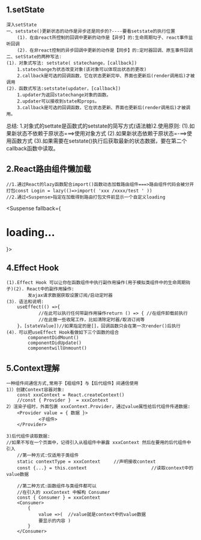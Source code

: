 ## 1.setState
    深入setState
    一、setstate()更新状态的动作是异步还是同步的?----要看setstate的执行位置
        (1)．在由react所控制的回调中更新的动作是【异步】的:生命周期勾子、react事件监听回调
        (2)．在非react控制的异步回调中更新的动作是【同步】的:定时器回调、原生事件回调
    二、setState的两种写法:
    (1)．对象式写法: setstate( statechange，[callback])
        1.statechange为状态改变对象(该对象可以体现出状态的更改)
        2.callback是可选的回调函数，它在状态更新完毕、界面也更新后(render调用后)才被调用
    (2)．函数式写法:setstate(updater，[callback])
        1.updater为返回statechange对象的函数。
        2.updater可以接收到state和props。
        3.callback是可选的回调函数，它在状态更新、界面也更新后(render调用后)才被调用。
总结:
    1.对象式的settate是函数式的setstate的简写方式(语法糖)2.使用原则:
        (1).如果新状态不依赖于原状态===>使用对象方式
        (2).如果新状态依赖于原状态=-==>使用函数方式
        (3).如果需要在setstate()执行后获取最新的状态数据，要在第二个callback函数中读取。

## 2.React路由组件懒加载
    //1.通过React的lazy函数配合import()函数动态加载路由组件===>路由组件代码会被分开打包const Login = lazy(()=>import( 'xxx /xxxx/test ' ))
    //2.通过<Suspense>指定在加载得到路由打包文件前显示一个自定义loading
    
<Suspense fallback={<h1>loading...</h1>}>
    <Switch>
        <Route path=" /xxx" component={Xxxx}/><Redirect to="/ login" />
    </Switch>
</Suspense>

## 4.Effect Hook
    (1).Effect Hook 可以让你在函数组件中执行副作用操作(用于模拟类组件中的生命周期钩子)(2). React中的副作用操作:
            发ajax请求数据获取设置订阅/启动定时器
    (3)．语法和说明:
        useEffect(() =>{
                //在此可以执行任何带副作用操作return () => { //在组件卸载前执行
                //在此做一些收尾工作，比如清除定时器/取消订阅等
        }，[stateValue])//如果指定的是[]，回调函数只会在第一次render()后执行
    (4)．可以把useEffect Hook看做如下三个函数的组合
            componentDidMount()
            componentDidUpdate()
            componentwillUnmount()


## 5.Context理解
    一种组件间通信方式,常用于【祖组件】与【后代组件】间通信使用
    1)）创建Context容器对象:
        const xxxContext = React.createContext()
        //const { Provider }  = xxxContext
    2）渲染子组时，外面包裹 xxxContext.Provider，通过value属性给后代组件传递数据:
        <Provider value = { 数据 }>
                <子组件>
        </Provider>

    3)后代组件读取数据:
    //如果不写在一个页面中，记得引入从祖组件中暴露 xxxContext 然后在要用的后代组件中引入 
        //第一种方式:仅适用于类组件
        static contextType = xxxContext     //声明接收context 
        const {...} = this.context                        //读取context中的value数据
    
        //第二种方式:函数组件与类组件都可以
        //在引入的 xxxContext 中解构 Consumer
        const { Consumer } = xxxContext
        <Consumer>
            {
                value =>(  //value就是context中的value数据
                要显示的内容 )
            }
        </Consumer>

